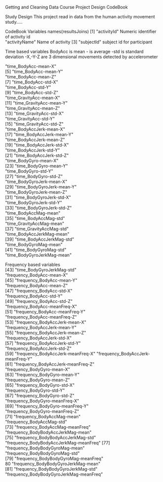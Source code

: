 Getting and Cleaning Data    Course Project Design CodeBook

Study Design
This project read in data from the human activity movement study.....   







CodeBook
Variables
 names(resultsJoins)
 [1] "activityId"      Numeric identifier of activity id        
               "activityName"     Name of activity
 [3] "subjectId"          subject id for participant

Time based variables
BodyAcc is 
mean - is average
-std is standard deviation
-X,-Y-Z are 3 dimensional movements detected by accelerometer

   "time_BodyAcc-mean-X"              
 [5] "time_BodyAcc-mean-Y"         
           "time_BodyAcc-mean-Z"                   
 [7] "time_BodyAcc-std-X"         
            "time_BodyAcc-std-Y"                    
 [9] "time_BodyAcc-std-Z"             
        "time_GravityAcc-mean-X"                
[11] "time_GravityAcc-mean-Y"   
              "time_GravityAcc-mean-Z"                
[13] "time_GravityAcc-std-X"         
         "time_GravityAcc-std-Y"                 
[15] "time_GravityAcc-std-Z"        
          "time_BodyAccJerk-mean-X"               
[17] "time_BodyAccJerk-mean-Y"   
             "time_BodyAccJerk-mean-Z"               
[19] "time_BodyAccJerk-std-X"      
           "time_BodyAccJerk-std-Y"                
[21] "time_BodyAccJerk-std-Z"     
            "time_BodyGyro-mean-X"                  
[23] "time_BodyGyro-mean-Y"    
            "time_BodyGyro-std-Y"                   
[27] "time_BodyGyro-std-Z"    
                "time_BodyGyroJerk-mean-X"              
[29] "time_BodyGyroJerk-mean-Y"   
            "time_BodyGyroJerk-mean-Z"              
[31] "time_BodyGyroJerk-std-X"    
            "time_BodyGyroJerk-std-Y"               
[33] "time_BodyGyroJerk-std-Z"   
             "time_BodyAccMag-mean"                  
[35] "time_BodyAccMag-std"        
           "time_GravityAccMag-mean"               
[37] "time_GravityAccMag-std"       
          "time_BodyAccJerkMag-mean"              
[39] "time_BodyAccJerkMag-std"    
            "time_BodyGyroMag-mean"                 
[41] "time_BodyGyroMag-std"         
          "time_BodyGyroJerkMag-mean"     

Frequency based variables        
[43] "time_BodyGyroJerkMag-std"        
       "frequency_BodyAcc-mean-X"              
[45] "frequency_BodyAcc-mean-Y"     
          "frequency_BodyAcc-mean-Z"              
[47] "frequency_BodyAcc-std-X"     
           "frequency_BodyAcc-std-Y"               
[49] "frequency_BodyAcc-std-Z"    
            "frequency_BodyAcc-meanFreq-X"          
[51] "frequency_BodyAcc-meanFreq-Y"      
     "frequency_BodyAcc-meanFreq-Z"          
[53] "frequency_BodyAccJerk-mean-X"      
     "frequency_BodyAccJerk-mean-Y"          
[55] "frequency_BodyAccJerk-mean-Z"    
       "frequency_BodyAccJerk-std-X"           
[57] "frequency_BodyAccJerk-std-Y"    
        "frequency_BodyAccJerk-std-Z"           
[59] "frequency_BodyAccJerk-meanFreq-X" 
      "frequency_BodyAccJerk-meanFreq-Y"      
[61] "frequency_BodyAccJerk-meanFreq-Z"  
     "frequency_BodyGyro-mean-X"             
[63] "frequency_BodyGyro-mean-Y"   
          "frequency_BodyGyro-mean-Z"             
[65] "frequency_BodyGyro-std-X"   
            "frequency_BodyGyro-std-Y"              
[67] "frequency_BodyGyro-std-Z"      
         "frequency_BodyGyro-meanFreq-X"         
[69] "frequency_BodyGyro-meanFreq-Y"   
       "frequency_BodyGyro-meanFreq-Z"         
[71] "frequency_BodyAccMag-mean"        
      "frequency_BodyAccMag-std"              
[73] "frequency_BodyAccMag-meanFreq"    
      "frequency_BodyBodyAccJerkMag-mean"     
[75] "frequency_BodyBodyAccJerkMag-std"    
   "frequency_BodyBodyAccJerkMag-meanFreq" 
[77] "frequency_BodyBodyGyroMag-mean"     
    "frequency_BodyBodyGyroMag-std"         
[79] "frequency_BodyBodyGyroMag-meanFreq"   
80  "frequency_BodyBodyGyroJerkMag-mean"    
[81] "frequency_BodyBodyGyroJerkMag-std"      "frequency_BodyBodyGyroJerkMag-meanFreq"
